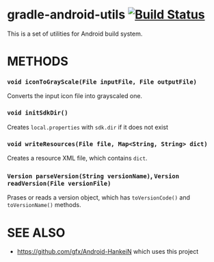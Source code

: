 # gradle-android-utils [![Build Status](https://secure.travis-ci.org/gfx/gradle-android-utils.png)](http://travis-ci.org/gfx/gradle-android-utils)

This is a set of utilities for Android build system.

# METHODS

### `void iconToGrayScale(File inputFile, File outputFile)`

Converts the input icon file into grayscaled one.

### `void initSdkDir()`

Creates `local.properties` with `sdk.dir` if it does not exist

### `void writeResources(File file, Map<String, String> dict)`

Creates a resource XML file, which contains `dict`.

### `Version parseVersion(String versionName)`, `Version readVersion(File versionFile)`

Prases or reads a version object, which has `toVersionCode()` and `toVersionName()` methods.

# SEE ALSO

* https://github.com/gfx/Android-HankeiN which uses this project
